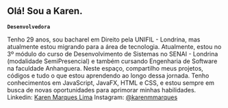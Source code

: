 ## Olá! Sou a Karen.

**`Desenvolvedora`**

Tenho 29 anos, sou bacharel em Direito pela UNIFIL - Londrina, mas atualmente estou migrando para a área de tecnologia. Atualmente, estou no 3º módulo do curso de Desenvolvimento de Sistemas no SENAI - Londrina (modalidade SemiPresencial) e também cursando Engenharia de Software na faculdade Anhanguera.
Neste espaço, compartilho meus projetos, códigos e tudo o que estou aprendendo ao longo dessa jornada. Tenho conhecimentos em JavaScript, JavaFX, HTML e CSS, e estou sempre em busca de novas oportunidades para aprimorar minhas habilidades. 
Linkedin: [Karen Marques Lima](www.linkedin.com/in/karen-marques-lima)
Instagram: [@karenmmarques](www.instagram.com/karenmmarques?igsh=N2l5YXBjZXY0N3R2&utm_source=qr)









